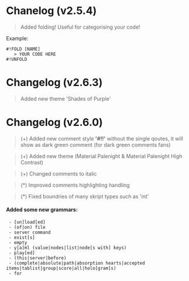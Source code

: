 # Chanelog (v2.5.4)

> Added folding! Useful for categorising your code!

Example:
```
#!FOLD [NAME]
   > YOUR CODE HERE
#!UNFOLD
```

# Changelog (v2.6.3)

> Added new theme 'Shades of Purple'


# Changelog (v2.6.0)

> (+) Added new comment style **'#!!'** without the single qoutes, it will show as dark green comment (for dark green comments fans)

> (+) Added new theme (Material Palenight & Material Palenight High Contrast)

> (+) Changed comments to italic

> (\*) Improved comments highlighting handling

> (\*) Fixed boundries of many skript types such as 'int'

#### Added some new grammars:
```
 - [un]load[ed]
 - (of|on) file
 - server command
 - exist[s]
 - empty
 - y[a]ml (value|nodes|list|node[s with] keys)
 - play[ed]
 - (this|server|before)
 - (complete|absolute|path|absorption hearts|accepted items|tablist|group|score|all|holo[gram]s)
 - for
 ```
